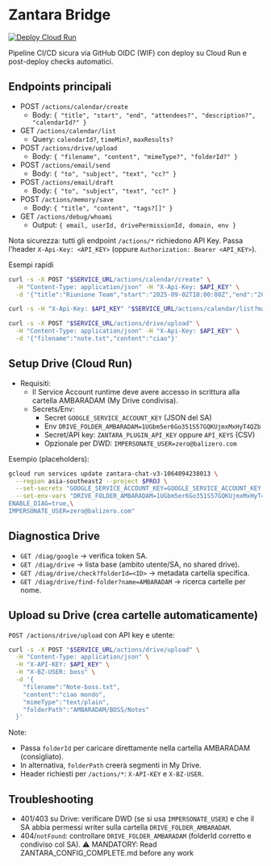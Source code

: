 # Zantara Bridge

[![Deploy Cloud Run](https://github.com/Balizero1987/zantara_bridge/actions/workflows/deploy-cloudrun.yml/badge.svg)](https://github.com/Balizero1987/zantara_bridge/actions/workflows/deploy-cloudrun.yml)

Pipeline CI/CD sicura via GitHub OIDC (WIF) con deploy su Cloud Run e post-deploy checks automatici.

## Endpoints principali
<!-- PR check trigger -->

- POST `/actions/calendar/create`
  - Body: `{ "title", "start", "end", "attendees?", "description?", "calendarId?" }`
- GET `/actions/calendar/list`
  - Query: `calendarId?`, `timeMin?`, `maxResults?`
- POST `/actions/drive/upload`
  - Body: `{ "filename", "content", "mimeType?", "folderId?" }`
- POST `/actions/email/send`
  - Body: `{ "to", "subject", "text", "cc?" }`
- POST `/actions/email/draft`
  - Body: `{ "to", "subject", "text", "cc?" }`
- POST `/actions/memory/save`
  - Body: `{ "title", "content", "tags?[]" }`
- GET `/actions/debug/whoami`
  - Output: `{ email, userId, drivePermissionId, domain, env }`

Nota sicurezza: tutti gli endpoint `/actions/*` richiedono API Key. Passa l'header `X-Api-Key: <API_KEY>` (oppure `Authorization: Bearer <API_KEY>`).

Esempi rapidi

```sh
curl -s -X POST "$SERVICE_URL/actions/calendar/create" \
  -H "Content-Type: application/json" -H "X-Api-Key: $API_KEY" \
  -d '{"title":"Riunione Team","start":"2025-09-02T10:00:00Z","end":"2025-09-02T11:00:00Z","attendees":"a@b.com,b@c.com"}'

curl -s -H "X-Api-Key: $API_KEY" "$SERVICE_URL/actions/calendar/list?maxResults=5"

curl -s -X POST "$SERVICE_URL/actions/drive/upload" \
  -H "Content-Type: application/json" -H "X-Api-Key: $API_KEY" \
  -d '{"filename":"note.txt","content":"ciao"}'
```

## Setup Drive (Cloud Run)

- Requisiti:
  - Il Service Account runtime deve avere accesso in scrittura alla cartella AMBARADAM (My Drive condivisa).
  - Secrets/Env:
    - Secret `GOOGLE_SERVICE_ACCOUNT_KEY` (JSON del SA)
    - Env `DRIVE_FOLDER_AMBARADAM=1UGbm5er6Go351S57GQKUjmxMxHyT4QZb`
    - Secret/API key: `ZANTARA_PLUGIN_API_KEY` oppure `API_KEYS` (CSV)
    - Opzionale per DWD: `IMPERSONATE_USER=zero@balizero.com`

Esempio (placeholders):

```sh
gcloud run services update zantara-chat-v3-1064094238013 \
  --region asia-southeast2 --project $PROJ \
  --set-secrets "GOOGLE_SERVICE_ACCOUNT_KEY=GOOGLE_SERVICE_ACCOUNT_KEY:latest,ZANTARA_PLUGIN_API_KEY=ZANTARA_PLUGIN_API_KEY:latest" \
  --set-env-vars "DRIVE_FOLDER_AMBARADAM=1UGbm5er6Go351S57GQKUjmxMxHyT4QZb,\
ENABLE_DIAG=true,\
IMPERSONATE_USER=zero@balizero.com"
```

## Diagnostica Drive

- `GET /diag/google` → verifica token SA.
- `GET /diag/drive` → lista base (ambito utente/SA, no shared drive).
- `GET /diag/drive/check?folderId=<ID>` → metadata cartella specifica.
- `GET /diag/drive/find-folder?name=AMBARADAM` → ricerca cartelle per nome.

## Upload su Drive (crea cartelle automaticamente)

`POST /actions/drive/upload` con API key e utente:

```sh
curl -s -X POST "$SERVICE_URL/actions/drive/upload" \
  -H "Content-Type: application/json" \
  -H "X-API-KEY: $API_KEY" \
  -H "X-BZ-USER: boss" \
  -d '{
    "filename":"Note-boss.txt",
    "content":"ciao mondo",
    "mimeType":"text/plain",
    "folderPath":"AMBARADAM/BOSS/Notes"
  }'
```

Note:
- Passa `folderId` per caricare direttamente nella cartella AMBARADAM (consigliato).
- In alternativa, `folderPath` creerà segmenti in My Drive.
- Header richiesti per `/actions/*`: `X-API-KEY` e `X-BZ-USER`.

## Troubleshooting

- 401/403 su Drive: verificare DWD (se si usa `IMPERSONATE_USER`) e che il SA abbia permessi writer sulla cartella `DRIVE_FOLDER_AMBARADAM`.
- 404/`notFound`: controllare `DRIVE_FOLDER_AMBARADAM` (folderId corretto e condiviso col SA).
⚠️ MANDATORY: Read ZANTARA_CONFIG_COMPLETE.md before any work
